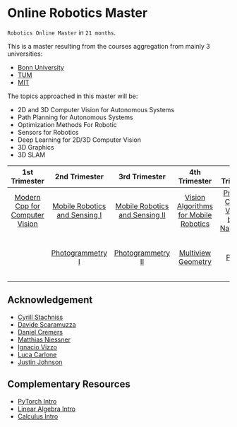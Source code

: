 # Online Robotics Master

`Robotics Online Master` in `21 months`.

This is a master resulting from the courses aggregation from mainly 3 universities:
- [Bonn University](https://www.uni-bonn.de/en/university)
- [TUM](https://www.tum.de/en/)
- [MIT](https://www.mit.edu/)

The topics approached in this master will be:
- 2D and 3D Computer Vision for Autonomous Systems
- Path Planning for Autonomous Systems
- Optimization Methods For Robotic
- Sensors for Robotics
- Deep Learning for 2D/3D Computer Vision
- 3D Graphics
- 3D SLAM


|1st Trimester |2nd Trimester|3rd Trimester|4th Trimester| 5th Trimester| 6th Trimester| 7th Trimester| Alternative Semester|
| :---:   | :---: | :---: |:---: |:---: |:---:|:---:|:---:|
| [Modern Cpp for Computer Vision](https://www.ipb.uni-bonn.de/teaching/cpp-2020/) | [Mobile Robotics and Sensing I](https://www.youtube.com/playlist?list=PLgnQpQtFTOGQEn33QDVGJpiZLi-SlL7vA)   | [Mobile Robotics and Sensing II](https://www.youtube.com/watch?v=mQvKhmWagB4&list=PLgnQpQtFTOGQh_J16IMwDlji18SWQ2PZ6)   | [Vision Algorithms for Mobile Robotics](https://rpg.ifi.uzh.ch/teaching.html)| [Practical Course: Vision-based Navigation](https://cvg.cit.tum.de/teaching/ws2020/visnav_ws2020#lectures)|[3D Scanning and Motion Capture](https://www.cs.cit.tum.de/cg/teaching/winter-term-2122/3d-scanning-motion-capture/) | [Visual Navigation for Autonomous Vehicles](https://vnav.mit.edu/)| [Convex Optimization](https://www.edx.org/course/convex-optimization)
| |[Photogrammetry I](https://www.ipb.uni-bonn.de/photo12-2021/) | [Photogrammetry II](https://www.ipb.uni-bonn.de/photo12-2021/)| [Multiview Geometry](https://cvg.cit.tum.de/teaching/ss2019/mvg2019)| [Project](https://cvg.cit.tum.de/teaching/ws2021/visnav_ws2021)| [Deep Learning for Computer Vision](https://web.eecs.umich.edu/~justincj/teaching/eecs498/WI2022/schedule.html) | [Deep Learning for Computer Vision](https://web.eecs.umich.edu/~justincj/teaching/eecs498/WI2022/schedule.html) | [Underactuated Robotics](https://underactuated.csail.mit.edu/index.html)|



## Acknowledgement 

- [Cyrill Stachniss](https://www.linkedin.com/in/cyrill-stachniss-736233173/)
- [Davide Scaramuzza](https://rpg.ifi.uzh.ch/people_scaramuzza.html)
- [Daniel Cremers](https://cvg.cit.tum.de/members/cremers)
- [Matthias Niessner](https://www.cs.cit.tum.de/cg/people/niessner/)
- [Ignacio Vizzo](https://github.com/nachovizzo)
- [Luca Carlone](https://lucacarlone.mit.edu/)
- [Justin Johnson](https://web.eecs.umich.edu/~justincj/)


## Complementary Resources

- [PyTorch Intro](https://learn.microsoft.com/en-us/training/paths/pytorch-fundamentals/)
- [Linear Algebra Intro](https://ocw.mit.edu/courses/18-06-linear-algebra-spring-2010/)
- [Calculus Intro](https://www.youtube.com/watch?v=f0BxAtprWts)
